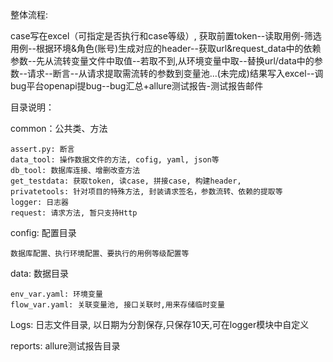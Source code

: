 整体流程:

case写在excel（可指定是否执行和case等级）, 获取前置token--读取用例-筛选用例--根据环境&角色(账号)生成对应的header--获取url&request_data中的依赖参数--先从流转变量文件中取值--若取不到,从环境变量中取--替换url/data中的参数--请求--断言--从请求提取需流转的参数到变量池...(未完成)结果写入excel--调bug平台openapi提bug--bug汇总+allure测试报告-测试报告邮件


目录说明：

common：公共类、方法

	assert.py: 断言
	data_tool: 操作数据文件的方法, cofig, yaml, json等
	db_tool: 数据库连接、增删改查方法
	get_testdata: 获取token, 读case, 拼接case, 构建header, 
	privatetools: 针对项目的特殊方法, 封装请求签名，参数流转、依赖的提取等
	logger: 日志器
	request: 请求方法, 暂只支持Http
	
config: 配置目录

	数据库配置、执行环境配置、要执行的用例等级配置等
	
data: 数据目录

	env_var.yaml: 环境变量
	flow_var.yaml: 关联变量池, 接口关联时,用来存储临时变量

Logs: 日志文件目录, 以日期为分割保存,只保存10天,可在logger模块中自定义

reports: allure测试报告目录


